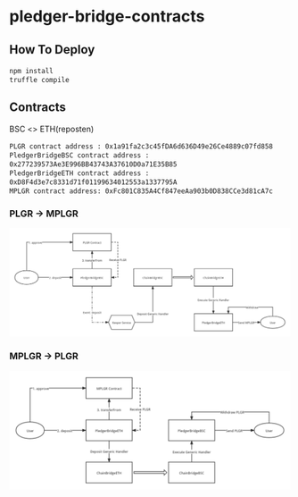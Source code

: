 # pledger-bridge-contracts

## How To Deploy
```shell
npm install
truffle compile
```

## Contracts
BSC <> ETH(reposten)

```shell
PLGR contract address : 0x1a91fa2c3c45fDA6d636D49e26Ce4889c07fd858
PledgerBridgeBSC contract address : 0x277239573Ae3E996BB43743A37610D0a71E35B85
PledgerBridgeETH contract address : 0xD8F4d3e7c8331d71f01199634012553a1337795A
MPLGR contract address: 0xFc801C835A4Cf847eeAa903b0D838CCe3d81cA7c
```

### PLGR -> MPLGR

![](./docs/plgr2mplgr.png)

### MPLGR -> PLGR

![](./docs/mplgr2plgr.png)

